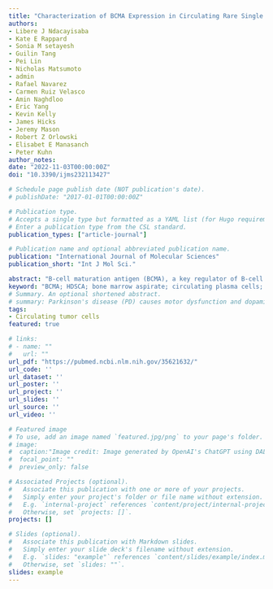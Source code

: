 ```yaml
---
title: "Characterization of BCMA Expression in Circulating Rare Single Cells of Patients with Plasma Cell Neoplasms" 
authors:
- Libere J Ndacayisaba
- Kate E Rappard
- Sonia M setayesh
- Guilin Tang
- Pei Lin
- Nicholas Matsumoto
- admin
- Rafael Navarez
- Carmen Ruiz Velasco
- Amin Naghdloo
- Eric Yang
- Kevin Kelly
- James Hicks
- Jeremy Mason
- Robert Z Orlowski
- Elisabet E Manasanch
- Peter Kuhn
author_notes:
date: "2022-11-03T00:00:00Z"
doi: "10.3390/ijms232113427"

# Schedule page publish date (NOT publication's date).
# publishDate: "2017-01-01T00:00:00Z"

# Publication type.
# Accepts a single type but formatted as a YAML list (for Hugo requirements).
# Enter a publication type from the CSL standard.
publication_types: ["article-journal"]

# Publication name and optional abbreviated publication name.
publication: "International Journal of Molecular Sciences"
publication_short: "Int J Mol Sci."

abstract: "B-cell maturation antigen (BCMA), a key regulator of B-cell proliferation and survival, is highly expressed in almost all cases of plasma cell neoplasms and B-lymphoproliferative malignancies. BCMA is a robust biomarker of plasma cells and a therapeutic target with substantial clinical significance. However, the expression of BCMA in circulating tumor cells of patients with hematological malignancies has not been validated for the detection of circulating plasma and B cells. The application of BCMA as a biomarker in single-cell detection and profiling of circulating tumor cells in patients' blood could enable early disease profiling and therapy response monitoring. Here, we report the development and validation of a slide-based immunofluorescence assay (i.e., CD138, BCMA, CD45, DAPI) for enrichment-free detection, quantification, and morphogenomic characterization of BCMA-expressing cells in patients (N = 9) with plasma cell neoplasms. Varying morphological subtypes of circulating BCMA-expressing cells were detected across the CD138(+/-) and CD45(+/-) compartments, representing candidate clonotypic post-germinal center B cells, plasmablasts, and both normal and malignant plasma cells. Genomic analysis by single-cell sequencing and correlation to clinical FISH cytogenetics provides validation, with data showing that patients across the different neoplastic states carry both normal and altered BCMA-expressing cells. Furthermore, altered cells harbor cytogenetic events detected by clinical FISH. The reported enrichment-free liquid biopsy approach has potential applications as a single-cell methodology for the early detection of BCMA+ B-lymphoid malignancies and in monitoring therapy response for patients undergoing anti-BCMA treatments."
keyword: "BCMA; HDSCA; bone marrow aspirate; circulating plasma cells; liquid biopsy; morphogenomics; multimodal data; multiple myeloma; peripheral blood; rare single cell."
# Summary. An optional shortened abstract.
# summary: Parkinson's disease (PD) causes motor dysfunction and dopaminergic cell death, with current treatments often leading to side effects. This study demonstrates that pretreating adipose-derived stem cells (ADSCs) with n-butylidenephthalide (BP), a compound with neuroprotective effects, enhances their therapeutic efficacy in a PD mouse model. Transplantation of BP-pretreated ADSCs improved motor symptoms and restored dopamine neuron levels, highlighting a promising strategy to enhance stem cell therapies for neurodegenerative diseases.
tags:
- Circulating tumor cells
featured: true

# links:
# - name: ""
#   url: ""
url_pdf: "https://pubmed.ncbi.nlm.nih.gov/35621632/"
url_code: ''
url_dataset: ''
url_poster: ''
url_project: ''
url_slides: ''
url_source: ''
url_video: ''

# Featured image
# To use, add an image named `featured.jpg/png` to your page's folder. 
# image:
#  caption:"Image credit: Image generated by OpenAI's ChatGPT using DALL·E."
#  focal_point: ""
#  preview_only: false

# Associated Projects (optional).
#   Associate this publication with one or more of your projects.
#   Simply enter your project's folder or file name without extension.
#   E.g. `internal-project` references `content/project/internal-project/index.md`.
#   Otherwise, set `projects: []`.
projects: []

# Slides (optional).
#   Associate this publication with Markdown slides.
#   Simply enter your slide deck's filename without extension.
#   E.g. `slides: "example"` references `content/slides/example/index.md`.
#   Otherwise, set `slides: ""`.
slides: example
---
```

